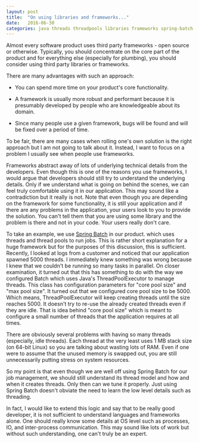 ```yaml
---
layout: post
title:  "On using libraries and frameworks..."
date:   2016-06-30
categories: java threads threadpools libraries frameworks spring-batch
---
```


Almost every software product uses third party frameworks - open
source or otherwise. Typically, you should concentrate on the core
part of the product and for everything else (especially for
plumbing), you should consider using third party libraries or
frameworks. 

There are many advantages with such an approach:

- You can spend more time on your product's core functionality. 

- A framework is usually more robust and performant because it is
  presumably developed by people who are knowledgeable about its
  domain. 

- Since many people use a given framework, bugs will be found and will
  be fixed over a period of time.

To be fair, there are many cases when rolling one's own solution is
the right approach but I am not going to talk about it. Instead, I
want to focus on a problem I usually see when people use
frameworks. 

Frameworks abstract away of lots of underlying technical details from
the developers. Even though this is one of the reasons you use
frameworks, I would argue that developers should still try to
understand the underlying details. Only if we understand what is
going on behind the scenes, we can feel truly comfortable using it in
our application. This may sound like a contradiction but it really is
not. Note that even though you are depending on the framework for some
functionality, it is still your application and if there are any
problems in the application, your users look to you to provide the
solution. You can't tell them that you are using some library and the
problem is there and not in your code. Your users really don't care. 

To take an example, we use 
[Spring Batch](http://projects.spring.io/spring-batch/)
in our product. which uses threads and thread pools to run jobs. 
This is rather short explanation for a huge framework but for the purposes of this
discussion, this is sufficient. Recently, I looked at logs from a customer
and noticed that our application spawned 5000 threads. I immediately
knew something was wrong because I knew that we couldn't be running so
many tasks in parallel. On closer examination, it turned out that this
has something to do with the way we configured Batch which uses Java's
ThreadPoolExecutor to manage threads. This class has configuration
parameters for "core pool size" and "max pool size". It turned out
that we configured core pool size to be 5000. Which means,
ThreadPoolExecutor will keep creating threads until the size reaches
5000. It doesn't try to re-use the already created threads even if
they are idle. That is idea behind "core pool size" which is meant to
configure a small number of threads that the application requires at
all times. 

There are obviously several problems with having so many threads
(especially, idle threads). Each thread at the very least uses 1 MB stack size (on
64-bit Linux) so you are talking about wasting lots of RAM. Even if
one were to assume that the unused memory is swapped out, you are
still unnecessarily putting stress on system resources. 

So my point is that even though we are well off using Spring Batch for
our job management, we should still understand its thread model and
how and when it creates threads. Only then can we tune it
properly. Just using Spring Batch doesn't obviate the need to learn
the low level details such as threading. 

In fact, I would like to extend this logic and say that to be really
good developer, it is not sufficient to understand languages and
frameworks alone. One should really know some details at OS level such
as processes, IO, and inter-process communication. This may sound like
lots of work but without such understanding, one can't truly be an
expert.
